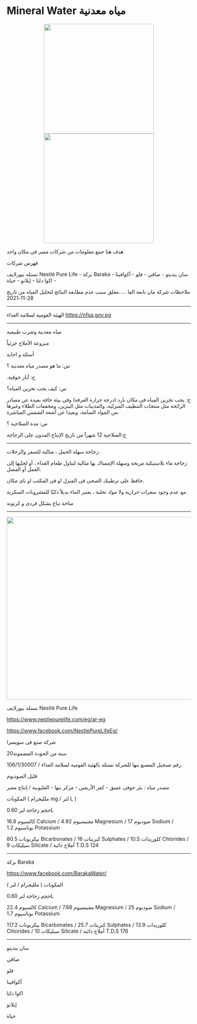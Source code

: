 # Mineral Water مياه معدنية
 


<p align="center"><img src="https://user-images.githubusercontent.com/55116927/189504927-e411a43d-1f45-4b9c-a184-3d34bec06d45.jpg"  width="300" height="300" /> <img src="https://user-images.githubusercontent.com/55116927/189505087-2c5a987d-1d5d-43d8-b16a-86258e3037a1.jpg"  width="300" height="300" />
 
هدف هنا جمع معلومات من شركات مصر فى مكان واحد
 
 فهرس شركات
 
 نستله بيورلايف Nestlé Pure Life -  بركة Baraka - سان بنديتو - صافي - فلو - أكوافينا - اكوا دلتا  - إيلانو - حياة
 
 
 ملاحظات
 شركة مان تابعة الفا .....معلق سبب عدم مطابقة النتائج لتحليل المياه من تاريخ 28-11-2021
 
 -----------------------------------------------------------
 
الهيئة القومية لسلامة الغذاء
 https://nfsa.gov.eg
 
 
 -----------------------------------------------------------
 
مياه معدنية وشرب طبيعية
 
منزوعة الأملاح جزئياً
 
أسئلة و اجابة
 
س: ما هو مصدر مياه معدنية ؟
 
.ج: آبار جوفية
 
س: كيف يجب تخزين المياه؟
 
ج: يجب تخزين المياه في مكان بارد (درجة حرارة الغرفة) وفي بيئة جافة بعيدة عن مصادر الرائحة مثل منتجات التنظيف المنزلية، والمذيبات مثل البنزين، ومخففات الطلاء وغيرها من المواد السامة، وبعيدا عن أشعة الشمس المباشرة.
 
 س: مدة الصلاحية ؟
 
 ج:الصلاحية 12 شهرآ من تاريخ الإنتاج المدون على الزجاجة
 
 
 --------------------------------------------------------------------

 
 زجاجة سهلة الحمل ، مثالية للسفر والرحلات.
 
زجاجة ماء بلاستيكية مريحة وسهلة الإمساك بها مثالية لتناول طعام الغداء ، أو لجلبها إلى العمل أو الفصل.

حافظ على ترطيبك الصحى فى المنزل او فى المكتب او باى مكان.
 
مع عدم وجود سعرات حرارية ولا مواد تحلية ، يعتبر الماء بديلاً ذكيًا للمشروبات السكرية.
 
متاحة
تباع بشكل فردى و كرتونة

--------------------------------------------------------------------

<p align="center"><img src="https://user-images.githubusercontent.com/55116927/189762679-9e4c7d4a-84a2-4767-ba9c-3530c89a2dc0.png"  width="1000" height="500" />
 
 
نستله بيورلايف Nestlé Pure Life


https://www.nestlepurelife.com/eg/ar-eg
 
https://www.facebook.com/NestlePureLifeEg/

شركة صنع فى سويسرا

20سنة من الجودة المضمونة
 
رقم تسجيل المصنع بنها للشركة نستله بالهئية القومية لسلامة الغذاء / 106/1/30007

 
قليل الصوديوم
 
مصدر مياه : بئر جوفى عميق - كفر الأربعين - مزكر بنها - القليوبية / إنتاج مصر 
 
المكونات ( ملليجرام mg / لتر L ) 

حجم زجاجة لتر 0.60L

كالسيوم 16.8 Calcium / مغنيسيوم 4.92 Magnesium / صوديوم 17 Sodium / بوتاسيوم 1.2 Potassium
 
بيكربونات 80.5 Bicarbonates / كبريتات 16 Sulphates / كلوريدات 10.5 Chlorides / سيليكات 9 Silicate / أملاح ذائبة T.D.S 124


---------------------------------------------------------------------
بركة Baraka
 
 https://www.facebook.com/BarakaWater/
 
المكونات ( ملليجرام / لتر ) 

حجم زجاجة لتر 0.60L

كالسيوم 22.4 Calcium / مغنيسيوم 7.68 Magnesium / صوديوم 25 Sodium / بوتاسيوم 1.7 Potassium 
 
بيكربونات 117.2 Bicarbonates / كبريتات 25.7 Sulphates / كلوريدات 13.9 Chlorides / سيليكات 10 Silicate / أملاح ذائبة T.D.S 176
 
 ---------------------------------------------------------------------

سان بنديتو

صافي


فلو

أكوافينا

اكوا دلتا 

إيلانو

حياة

 
